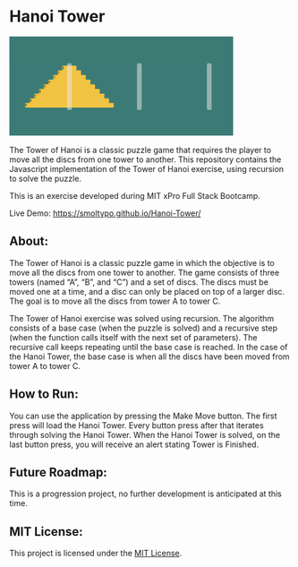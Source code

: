 # Hanoi Tower

<img src="https://github.com/smolTypo/Hanoi-Tower/blob/main/HanoiTower.png" width='400'/>

The Tower of Hanoi is a classic puzzle game that requires the player to move all the discs from one tower to another. This repository contains the Javascript implementation of the Tower of Hanoi exercise, using recursion to solve the puzzle. 

This is an exercise developed during MIT xPro Full Stack Bootcamp.

Live Demo: https://smoltypo.github.io/Hanoi-Tower/

## About:
The Tower of Hanoi is a classic puzzle game in which the objective is to move all the discs from one tower to another. The game consists of three towers (named “A”, “B”, and “C”) and a set of discs. The discs must be moved one at a time, and a disc can only be placed on top of a larger disc. The goal is to move all the discs from tower A to tower C.

The Tower of Hanoi exercise was solved using recursion. The algorithm consists of a base case (when the puzzle is solved) and a recursive step (when the function calls itself with the next set of parameters). The recursive call keeps repeating until the base case is reached. In the case of the Hanoi Tower, the base case is when all the discs have been moved from tower A to tower C.

## How to Run:
You can use the application by pressing the Make Move button. The first press will load the Hanoi Tower. Every button press after that iterates through solving the Hanoi Tower. When the Hanoi Tower is solved, on the last button press, you will receive an alert stating Tower is Finished.

## Future Roadmap:
This is a progression project, no further development is anticipated at this time.

## MIT License:
This project is licensed under the <a href="https://github.com/smolTypo/Hanoi-Tower/blob/main/LICENSE">MIT License</a>.

